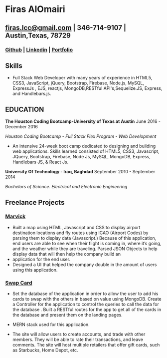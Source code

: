 # Firas AlOmairi
## firas.lcc@gmail.com | 346-714-9107 | Austin,Texas, 78729
### [Github](https://github.com/firas1fadhel) | [Linkedin](https://www.linkedin.com/in/firas-alomairi-b8ba5784/) | [Portfolio](https://firas1fadhel.github.io/Portfolio/)

## Skills
* Full Stack Web Developer with many years of experience in HTML5, CSS3, JavaScript, jQuery, Bootstrap, Firebase, Node.js, MySQL, ExpressJs , EJS, reactjs, MongoDB,RESTful API's,Sequelize.JS, Express, and Handlebars.js.

## EDUCATION
<b>The Houston Coding Bootcamp-University of Texas at Austin</b> June 2016 - December 2016

<i>Houston Coding Bootcamp - Full Stack Flex Program - Web Development</i>

* An intensive 24-week boot camp dedicated to designing and building web applications. Skills learned consisted of HTML5, CSS3, Javascript, JQuery, Bootstrap, Firebase, Node Js, MySQL, MongoDB, Express, Handlebars JS, & React Js. 

<b>University Of Technology - Iraq, Baghdad</b> September 2010 - September 2014

<i>Bachelors of Science. Electrical and Electronic Engineering</i>

## Freelance Projects
### [Marvick](https://github.com/firas1fadhel/Mavrick-Project)
* Built a map using HTML, Javascript and CSS to display airport destination locations and
fly routes using ICAO (Airport Codes) by parsing them to display data (Javascript.)
Because of this application, end users are able to see when their flight is coming in,
where it’s going, and the weather while they are traveling.
 Parsed JSON Objects to help display data that will then help the company build an
* application for the end user.
* Designed a UI that helped the company double in the amount of users using this
application.

### [Swap Card](https://github.com/Sagabootcamp/SwapCard)
* Set the database of the application in order to allow the user to add his cards to swap with the others in based on value using MongoDB.
Create a Controller for the application to control the queries to call the data for the database .
Built a RESTful routes for the app to get all of the cards in the database and present them on the landing pages.

* MERN stack used for this application.

* The site will allow users to create accounts, and trade with other members. They will be able to rate their transactions, and leave comments. The site will host multiple retailers that offer gift cards, such as Starbucks, Home Depot, etc.
